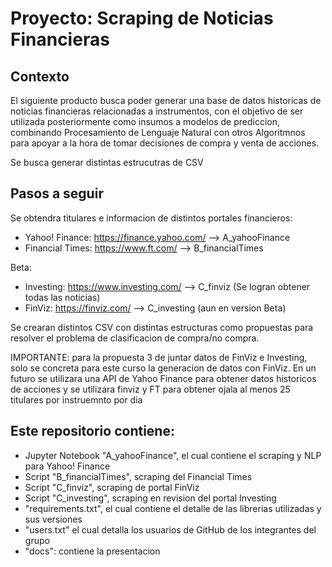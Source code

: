 # Proyecto: Scraping de Noticias Financieras

## Contexto
El siguiente producto busca poder generar una base de datos historicas de noticias financieras relacionadas a instrumentos, con el objetivo de ser utilizada posteriormente como insumos a modelos de prediccion, combinando Procesamiento de Lenguaje Natural con otros Algoritmnos para apoyar a la hora de tomar decisiones de compra y venta de acciones. 

Se busca generar distintas estrucutras de CSV 

## Pasos a seguir

Se obtendra titulares e informacion de distintos portales financieros:


- Yahoo! Finance: https://finance.yahoo.com/ --> A_yahooFinance
- Financial Times: https://www.ft.com/ --> B_financialTimes

Beta:
- Investing: https://www.investing.com/ --> C_finviz (Se logran obtener todas las noticias)
- FinViz: https://finviz.com/ --> C_investing (aun en version Beta)
 
Se crearan distintos CSV con distintas estructuras como propuestas para resolver el problema de clasificacion de compra/no compra. 


IMPORTANTE: para la propuesta 3 de juntar datos de FinViz e Investing, solo se concreta para este curso la generacion de datos con FinViz. En un futuro se utilizara una API de Yahoo Finance para obtener datos historicos de acciones y se utilizara finviz y FT para obtener ojala al menos 25 titulares por instruemnto por dia

## Este repositorio contiene:

- Jupyter Notebook "A_yahooFinance", el cual contiene el scraping y NLP para Yahoo! Finance
- Script "B_financialTimes", scraping del Financial Times
- Script  "C_finviz", scraping de portal FinViz
- Script  "C_investing", scraping en revision del portal Investing
- "requirements.txt", el cual contiene el detalle de las librerias utilizadas y sus versiones
- "users.txt" el cual detalla los usuarios de GitHub de los integrantes del grupo 
- "docs": contiene la presentacion

